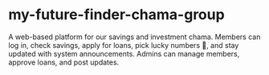 # my-future-finder-chama-group
A web-based platform for our savings and investment chama. Members can log in, check savings, apply for loans, pick lucky numbers 🎲, and stay updated with system announcements. Admins can manage members, approve loans, and post updates.
